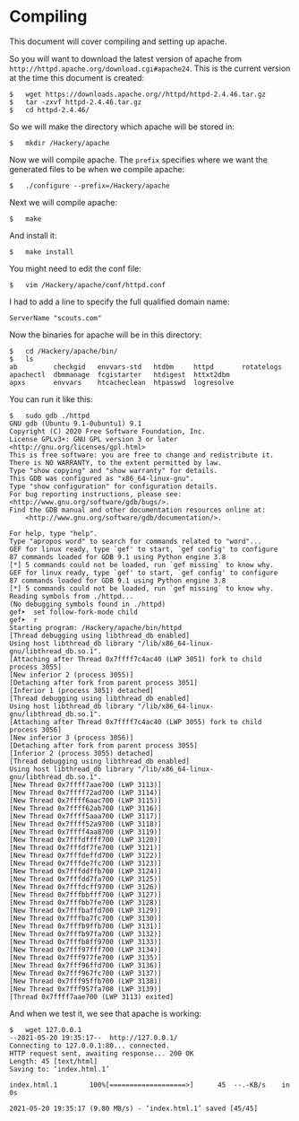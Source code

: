 # Compiling

This document will cover compiling and setting up apache.

So you will want to download the latest version of apache from `http://httpd.apache.org/download.cgi#apache24`. This is the current version at the time this document is created:
```
$	wget https://downloads.apache.org//httpd/httpd-2.4.46.tar.gz
$	tar -zxvf httpd-2.4.46.tar.gz
$	cd httpd-2.4.46/
```

So we will make the directory which apache will be stored in:

```
$	mkdir /Hackery/apache
```

Now we will compile apache. The `prefix` specifies where we want the generated files to be when we compile apache:

```
$	./configure --prefix=/Hackery/apache
```

Next we will compile apache:

```
$	make
```

And install it:

```
$	make install
```

You might need to edit the conf file:

```
$	vim /Hackery/apache/conf/httpd.conf
```

I had to add a line to specify the full qualified domain name:

```
ServerName "scouts.com"
```

Now the binaries for apache will be in this directory:

```
$	cd /Hackery/apache/bin/
$	ls
ab         checkgid   envvars-std   htdbm     httpd       rotatelogs
apachectl  dbmmanage  fcgistarter   htdigest  httxt2dbm
apxs       envvars    htcacheclean  htpasswd  logresolve
```

You can run it like this:
```
$	sudo gdb ./httpd 
GNU gdb (Ubuntu 9.1-0ubuntu1) 9.1
Copyright (C) 2020 Free Software Foundation, Inc.
License GPLv3+: GNU GPL version 3 or later <http://gnu.org/licenses/gpl.html>
This is free software: you are free to change and redistribute it.
There is NO WARRANTY, to the extent permitted by law.
Type "show copying" and "show warranty" for details.
This GDB was configured as "x86_64-linux-gnu".
Type "show configuration" for configuration details.
For bug reporting instructions, please see:
<http://www.gnu.org/software/gdb/bugs/>.
Find the GDB manual and other documentation resources online at:
    <http://www.gnu.org/software/gdb/documentation/>.

For help, type "help".
Type "apropos word" to search for commands related to "word"...
GEF for linux ready, type `gef' to start, `gef config' to configure
87 commands loaded for GDB 9.1 using Python engine 3.8
[*] 5 commands could not be loaded, run `gef missing` to know why.
GEF for linux ready, type `gef' to start, `gef config' to configure
87 commands loaded for GDB 9.1 using Python engine 3.8
[*] 5 commands could not be loaded, run `gef missing` to know why.
Reading symbols from ./httpd...
(No debugging symbols found in ./httpd)
gef➤  set follow-fork-mode child
gef➤  r
Starting program: /Hackery/apache/bin/httpd 
[Thread debugging using libthread_db enabled]
Using host libthread_db library "/lib/x86_64-linux-gnu/libthread_db.so.1".
[Attaching after Thread 0x7ffff7c4ac40 (LWP 3051) fork to child process 3055]
[New inferior 2 (process 3055)]
[Detaching after fork from parent process 3051]
[Inferior 1 (process 3051) detached]
[Thread debugging using libthread_db enabled]
Using host libthread_db library "/lib/x86_64-linux-gnu/libthread_db.so.1".
[Attaching after Thread 0x7ffff7c4ac40 (LWP 3055) fork to child process 3056]
[New inferior 3 (process 3056)]
[Detaching after fork from parent process 3055]
[Inferior 2 (process 3055) detached]
[Thread debugging using libthread_db enabled]
Using host libthread_db library "/lib/x86_64-linux-gnu/libthread_db.so.1".
[New Thread 0x7ffff7aae700 (LWP 3113)]
[New Thread 0x7ffff72ad700 (LWP 3114)]
[New Thread 0x7ffff6aac700 (LWP 3115)]
[New Thread 0x7ffff62ab700 (LWP 3116)]
[New Thread 0x7ffff5aaa700 (LWP 3117)]
[New Thread 0x7ffff52a9700 (LWP 3118)]
[New Thread 0x7ffff4aa8700 (LWP 3119)]
[New Thread 0x7fffdffff700 (LWP 3120)]
[New Thread 0x7fffdf7fe700 (LWP 3121)]
[New Thread 0x7fffdeffd700 (LWP 3122)]
[New Thread 0x7fffde7fc700 (LWP 3123)]
[New Thread 0x7fffddffb700 (LWP 3124)]
[New Thread 0x7fffdd7fa700 (LWP 3125)]
[New Thread 0x7fffdcff9700 (LWP 3126)]
[New Thread 0x7fffbbfff700 (LWP 3127)]
[New Thread 0x7fffbb7fe700 (LWP 3128)]
[New Thread 0x7fffbaffd700 (LWP 3129)]
[New Thread 0x7fffba7fc700 (LWP 3130)]
[New Thread 0x7fffb9ffb700 (LWP 3131)]
[New Thread 0x7fffb97fa700 (LWP 3132)]
[New Thread 0x7fffb8ff9700 (LWP 3133)]
[New Thread 0x7fff97fff700 (LWP 3134)]
[New Thread 0x7fff977fe700 (LWP 3135)]
[New Thread 0x7fff96ffd700 (LWP 3136)]
[New Thread 0x7fff967fc700 (LWP 3137)]
[New Thread 0x7fff95ffb700 (LWP 3138)]
[New Thread 0x7fff957fa700 (LWP 3139)]
[Thread 0x7ffff7aae700 (LWP 3113) exited]
```

And when we test it, we see that apache is working:
```
$	wget 127.0.0.1
--2021-05-20 19:35:17--  http://127.0.0.1/
Connecting to 127.0.0.1:80... connected.
HTTP request sent, awaiting response... 200 OK
Length: 45 [text/html]
Saving to: ‘index.html.1’

index.html.1        100%[===================>]      45  --.-KB/s    in 0s      

2021-05-20 19:35:17 (9.80 MB/s) - ‘index.html.1’ saved [45/45]
```